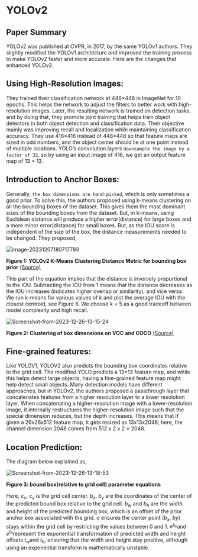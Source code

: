 # YOLOv2

## Paper Summary
YOLOv2 was published at CVPR, in 2017, by the same YOLOv1 authors. They slightly modified the YOLOv1 architecture and improved the training process to make YOLOv2 faster and more accurate. Here are the changes that enhanced YOLOv2.

## Using High-Resolution Images:
They trained their classification network at 448×448 in ImageNet for 10 epochs. This helps the network to adjust the filters to better work with high-resolution images. Later, the resulting network is trained on detection tasks, and by doing that, they promote joint training that helps train object detectors in both object detection and classification data. Their objective mainly was improving recall and localization while maintaining classification accuracy. They use 416×416 instead of 448×448 so that feature maps are sized in odd numbers, and the object center should lie at one point instead of multiple locations. YOLO’s convolution layers `downsample the image by a factor of 32`, so by using an input image of 416, we get an output feature map of 13 × 13.

## Introduction to Anchor Boxes:
Generally, `the box dimensions are hand-picked`, which is only sometimes a good prior. To solve this, the authors proposed using k-means clustering on all the bounding boxes of the dataset. This gives them the most dominant sizes of the bounding boxes from the dataset. But, in k-means, using Euclidean distance will produce a higher error(distance) for large boxes and a more minor error(distance) for small boxes. But, as the IOU score is independent of the size of the box, the distance measurements needed to be changed. They proposed, 

![image-20231207180717793](https://github.com/Thireshsidda/LegacyOfYOLO-YouOnlyLookOnce/assets/92287626/09fce721-52bb-4268-b244-953dbdde99eb)

**Figure 1: YOLOv2 K-Means Clustering Distance Metric for bounding box prior** [(Source)](https://arxiv.org/abs/1612.08242)

This part of the equation implies that the distance is inversely proportional to the IOU. Subtracting the IOU from 1 means that the distance decreases as the IOU increases (indicates higher overlap or similarity), and vice versa. We run k-means for various values of k and plot the average IOU with the closest centroid, see Figure 6. We choose k = 5 as a good tradeoff between model complexity and high recall.

![Screenshot-from-2023-12-26-13-15-24](https://github.com/Thireshsidda/LegacyOfYOLO-YouOnlyLookOnce/assets/92287626/96477243-e744-4d50-bc0d-75559bb8819a)

**Figure 2: Clustering of box dimensions on VOC and COCO** [(Source)](https://arxiv.org/abs/1612.08242)

## Fine-grained features:
Like YOLOV1, YOLOV2 also predicts the bounding box coordinates relative to the grid cell. The modified YOLO predicts a 13×13 feature map, and while this helps detect large objects, having a fine-grained feature map might help detect small objects. Many detection models have different approaches, but in YOLOv2, the authors proposed a passthrough layer that concatenates features from a higher resolution layer to a lower resolution layer. When concatenating a higher-resolution image with a lower-resolution image, it internally restructures the higher-resolution image such that the special dimension reduces, but the depth increases. This means that if given a 26x26x512 feature map, it gets resized as 13x13x2048; here, the channel dimension 2048 comes from 512 x 2 x 2 = 2048. 

## Location Prediction:
The diagram below explained as,

![Screenshot-from-2023-12-26-13-18-53](https://github.com/Thireshsidda/LegacyOfYOLO-YouOnlyLookOnce/assets/92287626/5f38cf97-64d4-4f7e-9fde-0bb08becd746)

**Figure 3: bound box(relative to grid cell) parameter equations**

Here, $c_x$, $c_y$ is the grid cell center. $b_x$, $b_y$ are the coordinates of the center of the predicted bound box relative to the grid cell. $b_w$ and $b_h$ are the width and height of the predicted bounding box, which is an offset of the prior anchor box associated with the grid. σ ensures the center point ($b_x​$, $by$​) stays within the grid cell by restricting the values between 0 and 1. $e^{t_w}$​ and $e^{t_h}$​ represent the exponential transformation of predicted width and height offsets $t_w​$ and $t_h$​, ensuring that the width and height stay positive, although using an exponential transform is mathematically unstable.  
